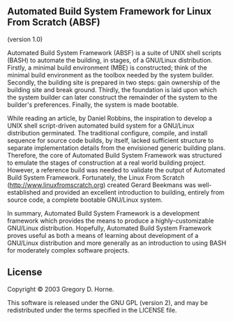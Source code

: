 ## Automated Build System Framework for Linux From Scratch (ABSF)
(version 1.0)


Automated Build System Framework (ABSF) is a suite of UNIX shell scripts (BASH) to automate the building, in stages, of a GNU/Linux distribution.
Firstly, a minimal build environment (MBE) is constructed; think of the minimal build environment as the toolbox needed by the system builder.
Secondly, the building site is prepared in two steps: gain ownership of the building site and break ground. Thirdly, the foundation is laid upon
which the system builder can later construct the remainder of the system to the builder's preferences. Finally, the system is made bootable.

While reading an article, by Daniel Robbins, the inspiration to develop a UNIX shell script-driven automated build system for a GNU/Linux
distribution germinated. The traditional configure, compile, and install sequence for source code builds, by itself, lacked sufficient structure
to separate implementation details from the envisioned generic building plans. Therefore, the core of Automated Build System Framework
was structured to emulate the stages of construction at a real world building project. However, a reference build was needed to validate the
output of Automated Build System Framework. Fortunately, the Linux From Scratch (http://www.linuxfromscratch.org) created Gerard Beekmans was
well-established and provided an excellent introduction to building, entirely from source code, a complete bootable GNU/Linux system.

In summary, Automated Build System Framework is a development framework which provides the means to produce a highly-customizable GNU/Linux
distribution. Hopefully, Automated Build System Framework proves useful as both a means of learning about development of a GNU/Linux
distribution and more generally as an introduction to using BASH for moderately complex software projects.

## License

Copyright © 2003 Gregory D. Horne.

This software is released under the GNU GPL (version 2), and may be redistributed under the terms specified in the LICENSE file.
